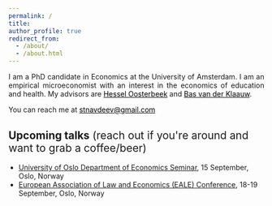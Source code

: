 ```yaml
---
permalink: /
title: 
author_profile: true
redirect_from: 
  - /about/
  - /about.html
---
```


<p align="justify">  
I am a PhD candidate in Economics at the University of Amsterdam. I am an empirical microeconomist with an interest in the economics of education and health. My advisors are <a href="https://oosterbeek.economists.nl" style="color: black;">Hessel Oosterbeek</a> and <a href="https://sites.google.com/view/basvanderklaauw/home" style="color: black;">Bas van der Klaauw</a>.
</p>
<p align="justify">
You can reach me at <a href="mailto:stnavdeev@gmail.com" style="color: black;">stnavdeev@gmail.com</a>
</p>
<h2 style="margin-top: 30px; font-weight: normal; text-align: left;">
  <strong>Upcoming talks</strong> (reach out if you're around and want to grab a coffee/beer)
</h2>

<ul style="margin-top: 7.5px; margin-left: 0px; padding-left: 20px;">
  <li><a href="https://www.sv.uio.no/econ/english/research/news-and-events/events/guest-lectures-seminars/department-seminar/" target="_blank">University of Oslo Department of Economics Seminar</a>, 15 September, Oslo, Norway</li>
  <li><a href="https://eale.org/conference/eale-2025-oslo/general-information" target="_blank">European Association of Law and Economics (EALE) Conference</a>, 18-19 September, Oslo, Norway</li>
</ul>
